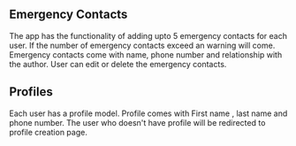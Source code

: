 ## Emergency Contacts

The app has the functionality of adding upto 5 emergency contacts for each user. If the number of emergency contacts exceed an warning will come. Emergency contacts
come with name, phone number and relationship with the author. User can edit or delete the emergency contacts.

## Profiles

Each user has a profile model. Profile comes with First name , last name and phone number. The user who doesn't have profile will be redirected to profile creation page.
